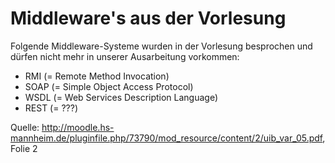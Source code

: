 # Middleware's aus der Vorlesung
Folgende Middleware-Systeme wurden in der Vorlesung besprochen und dürfen nicht mehr in unserer Ausarbeitung vorkommen:
* RMI (= Remote Method Invocation)
* SOAP (= Simple Object Access Protocol)
* WSDL (= Web Services Description Language)
* REST (= ???)

Quelle: http://moodle.hs-mannheim.de/pluginfile.php/73790/mod_resource/content/2/uib_var_05.pdf, Folie 2
